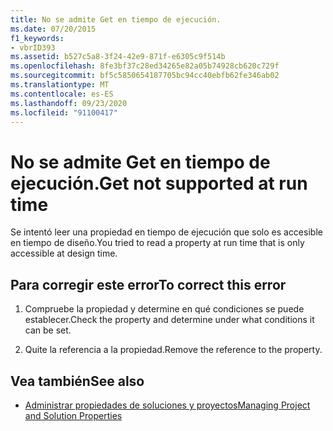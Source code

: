 ```yaml
---
title: No se admite Get en tiempo de ejecución.
ms.date: 07/20/2015
f1_keywords:
- vbrID393
ms.assetid: b527c5a8-3f24-42e9-871f-e6305c9f514b
ms.openlocfilehash: 8fe3bf37c28ed34265e82a05b74928cb620c729f
ms.sourcegitcommit: bf5c5850654187705bc94cc40ebfb62fe346ab02
ms.translationtype: MT
ms.contentlocale: es-ES
ms.lasthandoff: 09/23/2020
ms.locfileid: "91100417"
---
```

# <a name="get-not-supported-at-run-time"></a><span data-ttu-id="1aeaf-102">No se admite Get en tiempo de ejecución.</span><span class="sxs-lookup"><span data-stu-id="1aeaf-102">Get not supported at run time</span></span>

<span data-ttu-id="1aeaf-103">Se intentó leer una propiedad en tiempo de ejecución que solo es accesible en tiempo de diseño.</span><span class="sxs-lookup"><span data-stu-id="1aeaf-103">You tried to read a property at run time that is only accessible at design time.</span></span>  
  
## <a name="to-correct-this-error"></a><span data-ttu-id="1aeaf-104">Para corregir este error</span><span class="sxs-lookup"><span data-stu-id="1aeaf-104">To correct this error</span></span>  
  
1. <span data-ttu-id="1aeaf-105">Compruebe la propiedad y determine en qué condiciones se puede establecer.</span><span class="sxs-lookup"><span data-stu-id="1aeaf-105">Check the property and determine under what conditions it can be set.</span></span>  
  
2. <span data-ttu-id="1aeaf-106">Quite la referencia a la propiedad.</span><span class="sxs-lookup"><span data-stu-id="1aeaf-106">Remove the reference to the property.</span></span>  
  
## <a name="see-also"></a><span data-ttu-id="1aeaf-107">Vea también</span><span class="sxs-lookup"><span data-stu-id="1aeaf-107">See also</span></span>

- [<span data-ttu-id="1aeaf-108">Administrar propiedades de soluciones y proyectos</span><span class="sxs-lookup"><span data-stu-id="1aeaf-108">Managing Project and Solution Properties</span></span>](/visualstudio/ide/managing-project-and-solution-properties)
